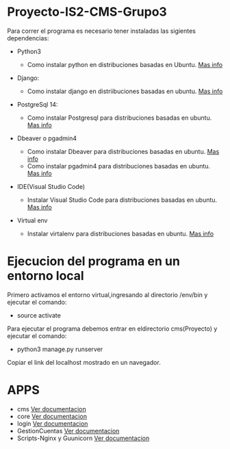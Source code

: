 # Proyecto-IS2-CMS-Grupo3
Para correr el programa es necesario tener instaladas las sigientes dependencias:

- Python3

  - Como instalar python en distribuciones basadas en Ubuntu.    [Mas info](https://docs.python-guide.org/starting/install3/linux/)
        


- Django:

  - Como instalar django en distriibuciones basadas en ubuntu.    [Mas info](https://pythondiario.com/2021/03/como-instalar-y-configurar-django-en-ubuntu-20-04.html)

- PostgreSql 14:

  - Como instalar Postgresql para distribuciones basadas en ubuntu.    [Mas info](https://www.digitalocean.com/community/tutorials/how-to-install-and-use-postgresql-on-ubuntu-20-04-es)

 - Dbeaver o pgadmin4
    
    - Como instalar Dbeaver para distribuciones basadas en ubuntu.    [Mas info](https://blonder413.wordpress.com/2021/05/20/instalar-dbeaver-ce-en-ubuntu-20-04/)
    - Como instalar pgadmin4 para distribuciones basadas en ubuntu.    [Mas info](https://noviello.it/es/como-instalar-pgadmin4-en-ubuntu-20-04-lts/)

- IDE(Visual Studio Code)    

  - Instalar Visual Studio Code para distribuciones basadas en ubuntu.    [Mas info](https://www.arsys.es/blog/como-instalar-visual-studio-code-en-ubuntu)

- Virtual env
   - Instalar virtalenv para distribuciones basadas en ubuntu.    [Mas info](https://ludwingperezt.medium.com/instalar-virtualenv-con-python3-en-ubuntu-20-04-11729720ec53)


# Ejecucion del programa en un entorno local

Primero activamos el entorno virtual,ingresando al directorio /env/bin y ejecutar el comando:

- source activate 


Para ejecutar el programa debemos entrar en eldirectorio cms(Proyecto) y ejecutar el comando: 
 
 - python3 manage.py runserver 

Copiar el link del localhost mostrado en un navegador.

# APPS

- cms    [Ver documentacion](Documentacion/cms.md)
- core    [Ver documentacion](Documentacion/core.md)
- login     [Ver documentacion](Documentacion/login/login.admin.html)
- GestionCuentas    [Ver documentacion](Documentacion/GestionCuentas.md)
- Scripts-Nginx y Guunicorn [Ver documentacion](Documentacion/scripts-nginx.md)
